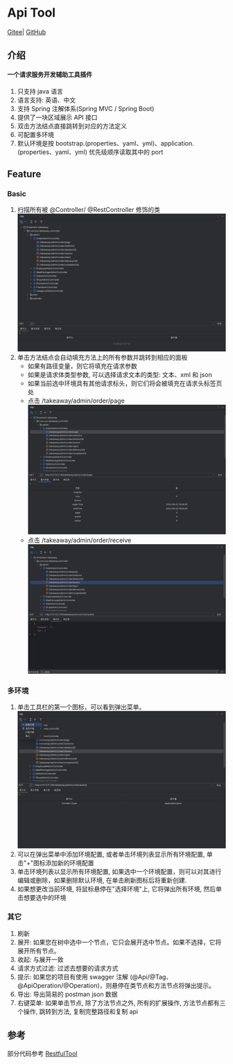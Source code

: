# Api Tool

<a href="https://gitee.com/zhou-sheng1/http">Gitee</a>|
<a href="https://github.com/15815162480/http">GitHub</a>

## 介绍
#### 一个请求服务开发辅助工具插件
1. 只支持 java 语言
2. 语言支持: 英语、中文
3. 支持 Spring 注解体系(Spring MVC / Spring Boot)
4. 提供了一块区域展示 API 接口
5. 双击方法结点直接跳转到对应的方法定义
6. 可配置多环境
7. 默认环境是按 bootstrap.(properties、yaml、yml)、application.(properties、yaml、yml) 优先级顺序读取其中的 port

## Feature
### Basic
1. 扫描所有被 @Controller/ @RestController 修饰的类
   ![img.png](img/ScanController.png)
2. 单击方法结点会自动填充方法上的所有参数并跳转到相应的面板
    * 如果有路径变量，则它将填充在请求参数
    * 如果是请求体类型参数, 可以选择请求文本的类型: 文本、xml 和 json
    * 如果当前选中环境具有其他请求标头，则它们将会被填充在请求头标签页处
    * 点击 /takeaway/admin/order/page
      ![img.png](img/ClickMehod.png)
    * 点击 /takeaway/admin/order/receive
      ![img.png](img/ClickMethod2.png)

### 多环境
1. 单击工具栏的第一个图标，可以看到弹出菜单。
   ![img.png](img/ClickFirstIcon.png)
2. 可以在弹出菜单中添加环境配置, 或者单击环境列表显示所有环境配置, 单击"+"图标添加新的环境配置
3. 单击环境列表以显示所有环境配置, 如果选中一个环境配置，则可以对其进行编辑或删除，如果删除默认环境, 在单击刷新图标后将重新创建.
4. 如果想更改当前环境, 将鼠标悬停在"选择环境"上, 它将弹出所有环境, 然后单击想要选中的环境

### 其它
1. 刷新
2. 展开: 如果您在树中选中一个节点，它只会展开选中节点。如果不选择，它将展开所有节点。
3. 收起: 与展开一致
4. 请求方式过滤: 过滤去想要的请求方式
5. 提示: 如果您的项目有使用 swagger 注解 (@Api/@Tag、@ApiOperation/@Operation)，则悬停在类节点和方法节点将弹出提示。
6. 导出: 导出简易的 postman json 数据
7. 右键菜单: 如果单击节点, 除了方法节点之外, 所有的扩展操作, 方法节点都有三个操作, 跳转到方法, 复制完整路径和复制 api


## 参考
部分代码参考 [RestfulTool](https://gitee.com/zys981029/RestfulTool)
